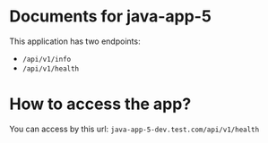 # Documents for java-app-5

This application has two endpoints:
- `/api/v1/info` 
- `/api/v1/health` 

# How to access the app?

You can access by this url: `java-app-5-dev.test.com/api/v1/health` 